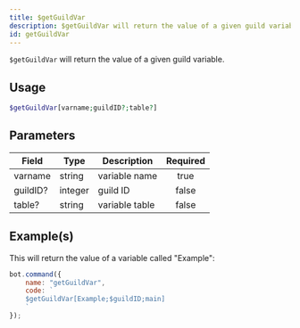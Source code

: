 ```yaml
---
title: $getGuildVar
description: $getGuildVar will return the value of a given guild variable.
id: getGuildVar
---
```


`$getGuildVar` will return the value of a given guild variable.

## Usage

```php
$getGuildVar[varname;guildID?;table?]
```

## Parameters

| Field    | Type    | Description    | Required |
|----------|---------|----------------|:--------:|
| varname  | string  | variable name  |   true   |
| guildID? | integer | guild ID       |  false   |
| table?   | string  | variable table |  false   |

## Example(s)

This will return the value of a variable called "Example":

```javascript
bot.command({
    name: "getGuildVar",
    code: `
    $getGuildVar[Example;$guildID;main]
    `
});
```